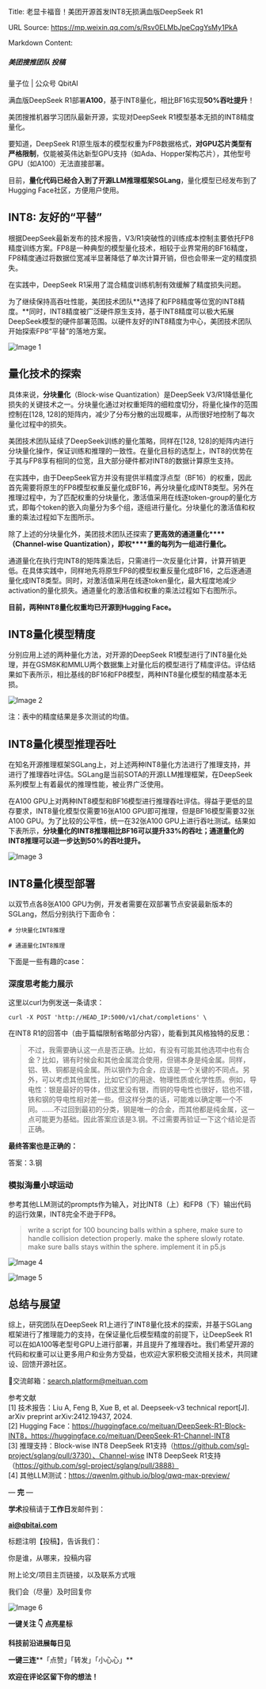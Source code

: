 Title: 老显卡福音！美团开源首发INT8无损满血版DeepSeek R1

URL Source: https://mp.weixin.qq.com/s/Rsv0ELMbJpeCqgYsMy1PkA

Markdown Content:
##### 美团搜推团队 投稿  
量子位 | 公众号 QbitAI

满血版DeepSeek R1部署**A100**，基于INT8量化，相比BF16实现**50%吞吐提升**！

美团搜推机器学习团队最新开源，实现对DeepSeek R1模型基本无损的INT8精度量化。

要知道，DeepSeek R1原生版本的模型权重为FP8数据格式，**对GPU芯片类型有严格限制**，仅能被英伟达新型GPU支持（如Ada、Hopper架构芯片），其他型号GPU（如A100）无法直接部署。

目前，**量化代码已经合入到了开源LLM推理框架SGLang**，量化模型已经发布到了Hugging Face社区，方便用户使用。

INT8: 友好的“平替”
-------------

根据DeepSeek最新发布的技术报告，V3/R1突破性的训练成本控制主要依托FP8精度训练方案。FP8是一种典型的模型量化技术，相较于业界常用的BF16精度，FP8精度通过将数据位宽减半显著降低了单次计算开销，但也会带来一定的精度损失。

在实践中，DeepSeek R1采用了混合精度训练机制有效缓解了精度损失问题。

为了继续保持高吞吐性能，美团技术团队**选择了和FP8精度等位宽的INT8精度。**同时，INT8精度被广泛硬件原生支持，基于INT8精度可以极大拓展DeepSeek模型的硬件部署范围。以硬件友好的INT8精度为中心，美团技术团队开始探索FP8“平替”的落地方案。

![Image 1](assets/3/e/3ed0ad677e3d978d102ef4e3d3932cd9.png)

量化技术的探索
-------

具体来说，**分块量化**（Block-wise Quantization）是DeepSeek V3/R1降低量化损失的关键技术之一。分块量化通过对权重矩阵的细粒度切分，将量化操作的范围控制在\[128, 128\]的矩阵内，减少了分布分散的出现概率，从而很好地控制了每次量化过程中的损失。

美团技术团队延续了DeepSeek训练的量化策略，同样在\[128, 128\]的矩阵内进行分块量化操作，保证训练和推理的一致性。在量化目标的选型上，INT8的优势在于其与FP8享有相同的位宽，且大部分硬件都对INT8的数据计算原生支持。

在实践中，由于DeepSeek官方并没有提供半精度浮点型（BF16）的权重，因此首先需要将原生的FP8模型权重反量化成BF16，再分块量化成INT8类型。另外在推理过程中，为了匹配权重的分块量化，激活值采用在线逐token-group的量化方式，即每个token的嵌入向量分为多个组，逐组进行量化。分块量化的激活值和权重的乘法过程如下左图所示。

除了上述的分块量化外，美团技术团队还探索了**更高效的通道量化****（Channel-wise Quantization），即权****重的每列为一组进行量化。**

通道量化在执行完INT8的矩阵乘法后，只需进行一次反量化计算，计算开销更低。在具体实践中，同样地先将原生FP8的模型权重反量化成BF16，之后逐通道量化成INT8类型。同时，对激活值采用在线逐token量化，最大程度地减少activation的量化损失。通道量化的激活值和权重的乘法过程如下右图所示。

**目前，两种INT8量化权重均已开源到Hugging Face。**

INT8量化模型精度
----------

分别应用上述的两种量化方法，对开源的DeepSeek R1模型进行了INT8量化处理，并在GSM8K和MMLU两个数据集上对量化后的模型进行了精度评估。评估结果如下表所示，相比基线的BF16和FP8模型，两种INT8量化模型的精度基本无损。

![Image 2](assets/2/b/2b080db35c8db0cb94e1d6bd50cfc437.png)

注：表中的精度结果是多次测试的均值。

INT8量化模型推理吞吐
------------

在知名开源推理框架SGLang上，对上述两种INT8量化方法进行了推理支持，并进行了推理吞吐评估。SGLang是当前SOTA的开源LLM推理框架，在DeepSeek系列模型上有着最优的推理性能，被业界广泛使用。

在A100 GPU上对两种INT8模型和BF16模型进行推理吞吐评估。得益于更低的显存要求，INT8量化模型仅需要16张A100 GPU即可推理，但是BF16模型需要32张A100 GPU。为了比较的公平性，统一在32张A100 GPU上进行吞吐测试。结果如下表所示，**分块量化的INT8推理相比BF16可以提升33%的吞吐；通道量化的INT8推理可以进一步达到50%的吞吐提升。**

![Image 3](assets/a/0/a0ce7ab4717678324bc5abc590892dff.png)

INT8量化模型部署
----------

以双节点各8张A100 GPU为例，开发者需要在双部署节点安装最新版本的SGLang，然后分别执行下面命令：

```
# 分块量化INT8推理
```

```
# 通道量化INT8推理
```

下面是一些有趣的case：

### 深度思考能力展示

这里以curl为例发送一条请求：

```
curl -X POST 'http://HEAD_IP:5000/v1/chat/completions' \
```

在INT8 R1的回答中（由于篇幅限制省略部分内容），能看到其风格独特的反思：

> 不过，我需要确认这一点是否正确。比如，有没有可能其他选项中也有合金？比如，锡有时候会和其他金属混合使用，但锡本身是纯金属。同样，铝、铁、铜都是纯金属。所以钢作为合金，应该是一个关键的不同点。另外，可以考虑其他属性，比如它们的用途、物理性质或化学性质。例如，导电性：银是最好的导体，但这里没有银，而铜的导电性也很好，铝也不错，铁和钢的导电性相对差一些。但这样分类的话，可能难以确定哪一个不同。……不过回到最初的分类，钢是唯一的合金，而其他都是纯金属，这一点可能更为基础。因此答案应该是3.钢。不过需要再验证一下这个结论是否正确。

**最终答案也是正确的：**

答案：3.钢

### 模拟海量小球运动

参考其他LLM测试的prompts作为输入，对比INT8（上）和FP8（下）输出代码的运行效果，INT8完全不逊于FP8。

> write a script for 100 bouncing balls within a sphere, make sure to handle collision detection properly. make the sphere slowly rotate. make sure balls stays within the sphere. implement it in p5.js

![Image 4](assets/6/f/6fbd898e65f98a59e0e169b87364682c.gif)

![Image 5](assets/2/a/2a85ca1f190145e35ede57927fd62ce7.gif)

总结与展望
-----

综上，研究团队在DeepSeek R1上进行了INT8量化技术的探索，并基于SGLang框架进行了推理能力的支持，在保证量化后模型精度的前提下，让DeepSeek R1可以在如A100等老型号GPU上进行部署，并且提升了推理吞吐。我们希望开源的代码和权重可以让更多用户和业务方受益，也欢迎大家积极交流相关技术，共同建设、回馈开源社区。

📮交流邮箱：search.platform@meituan.com

参考文献  
\[1\] 技术报告：Liu A, Feng B, Xue B, et al. Deepseek-v3 technical report\[J\]. arXiv preprint arXiv:2412.19437, 2024.  
\[2\] Hugging Face：https://huggingface.co/meituan/DeepSeek-R1-Block-INT8，https://huggingface.co/meituan/DeepSeek-R1-Channel-INT8  
\[3\] 推理支持：Block-wise INT8 DeepSeek R1支持（https://github.com/sgl-project/sglang/pull/3730）、Channel-wise INT8 DeepSeek R1支持（https://github.com/sgl-project/sglang/pull/3888）  
\[4\] 其他LLM测试：https://qwenlm.github.io/blog/qwq-max-preview/

— **完** —

**学术**投稿请于**工作日**发邮件到：

**ai@qbitai.com**

标题注明【投稿】，告诉我们：

你是谁，从哪来，投稿内容

附上论文/项目主页链接，以及联系方式哦

我们会（尽量）及时回复你

![Image 6](assets/6/5/654e5c7ed7f41165fd726d50bf1b39bb.gif)

**一键关注 👇 点亮星标**

**科技前沿进展每日见**

**一键三连****「点赞」「转发」「小心心」**

**欢迎在评论区留下你的想法！**
